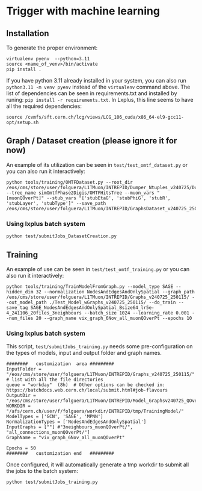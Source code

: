 # Trigger with machine learning

## Installation

To generate the proper environment: 
```
virtualenv pyenv  --python=3.11
source <name_of_venv>/bin/activate
pip install .
```
If you have python 3.11 already installed in your system, you can also run `python3.11 -m venv pyenv` instead of the `virtualenv` command above. The list of dependencies can be seen in requirements.txt and installed by runing: `pip install -r requirements.txt`. In Lxplus, this line seems to have all the required dependencies: 
```
source /cvmfs/sft.cern.ch/lcg/views/LCG_106_cuda/x86_64-el9-gcc11-opt/setup.sh
```

## Graph / Dataset creation (please ignore it for now)

An example of its utilization can be seen in `test/test_omtf_dataset.py` or you can also run it interactively: 

```
python tools/training/OMTFDataset.py --root_dir /eos/cms/store/user/folguera/L1TMuon/INTREPID/Dumper_Ntuples_v240725/Dumper_l1omtf_001.root --tree_name simOmtfPhase2Digis/OMTFHitsTree --muon_vars "[muonQOverPt]" --stub_vars "['stubEtaG', 'stubPhiG', 'stubR', 'stubLayer', 'stubType']" --save_path /eos/cms/store/user/folguera/L1TMuon/INTREPID/GraphsDataset_v240725_250128//OmtfDataset_Jan27_muonQOverPt_001.pt
```

### Using lxplus batch system
```
python test/submitJobs_DatasetCreation.py 
```
## Training

An example of use can be seen in `test/test_omtf_training.py` or you can also run it interactively: 

```
python tools/training/TrainModelFromGraph.py --model_type SAGE --hidden_dim 32 --normalization NodesAndEdgesAndOnlySpatial --graph_path /eos/cms/store/user/folguera/L1TMuon/INTREPID/Graphs_v240725_250115/ --out_model_path ./Test_Model_wGraphs_v240725_250115/ --do_train --save_tag SAGE_NodesAndEdgesAndOnlySpatial_Bsize64_lr5e-4_241106_20files_3neighbours --batch_size 1024 --learning_rate 0.001 --num_files 20 --graph_name vix_graph_6Nov_all_muonQOverPt --epochs 10
```
### Using lxplus batch system

This script, ``test/submitJobs_training.py`` needs some pre-configuration on the types of models, input and output folder and graph names. 

```########   YOU ONLY NEED TO FILL THE AREA BELOW   #########
########   customization  area #########
InputFolder = "/eos/cms/store/user/folguera/L1TMuon/INTREPID/Graphs_v240725_250115/" # list with all the file directories
queue = "workday"  (8h)  # Other options can be checked in: https://batchdocs.web.cern.ch/local/submit.html#job-flavours
OutputDir = "/eos/cms/store/user/folguera/L1TMuon/INTREPID/Model_Graphsv240725_QOverPtRegression_250115/"
WORKDIR = "/afs/cern.ch/user/f/folguera/workdir/INTREPID/tmp/TrainingModel/"
ModelTypes = ['GCN', 'SAGE', 'MPNN']
NormalizationTypes = ['NodesAndEdgesAndOnlySpatial']
InputGraphs = [""] #"3neighbours_muonQOverPt/", "all_connections_muonQOverPt/"]
GraphName = "vix_graph_6Nov_all_muonQOverPt" 

Epochs = 50
########   customization end   #########
```

Once configured, it will automatically generate a tmp workdir to submit all the jobs to the batch system: 

``
python test/submitJobs_training.py 
``